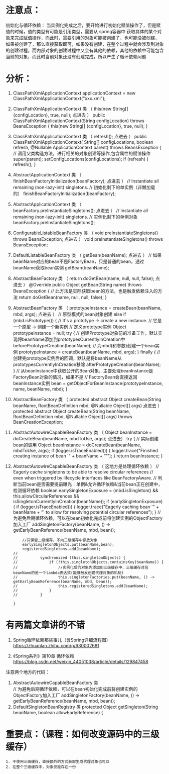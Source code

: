 # 注意点：
初始化与循环依赖：
    当实例化完成之后，要开始进行初始化赋值操作了，但是赋值的时候，值的类型有可能是引用类型，需要从 spring容器中 获取具体的某个对象来完成赋值操作，而此时，需要引用的对象可能被创建了，也可能没被创建，
    如果被创建了，那么直接获取即可，如果没有创建，在整个过程中就会涉及到对象的创建过程，而内部对象的创建过程中又会有其他的依赖，其他的依赖中可能包含当前的对象，而此时当前对象还没有创建完成，所以产生了循环依赖问题

# 分析：
1. ClassPathXmlApplicationContext applicationContext = new ClassPathXmlApplicationContext("xxx.xml");


2. ClassPathXmlApplicationContext 类 （ this(new String[] {configLocation}, true, null); 点进去 ）
        public ClassPathXmlApplicationContext(String configLocation) throws BeansException {
        		this(new String[] {configLocation}, true, null);
        }


3. ClassPathXmlApplicationContext 类 （ refresh(); 点进去 ）
        public ClassPathXmlApplicationContext(
        	String[] configLocations, boolean refresh, @Nullable ApplicationContext parent)
        	throws BeansException {
        // 调用父类构造方法，进行相关的对象创建等操作,包含属性的赋值操作
        super(parent);
        setConfigLocations(configLocations);
        if (refresh) {
        	refresh();
        }


4. AbstractApplicationContext 类 （ finishBeanFactoryInitialization(beanFactory); 点进去 ）
        // Instantiate all remaining (non-lazy-init) singletons.
        // 初始化剩下的单实例（非懒加载的）
        finishBeanFactoryInitialization(beanFactory);


5. AbstractApplicationContext 类 （ beanFactory.preInstantiateSingletons(); 点进去 ）
        // Instantiate all remaining (non-lazy-init) singletons.
        // 实例化剩下的单例对象
        beanFactory.preInstantiateSingletons();


6. ConfigurableListableBeanFactory 类 （ void preInstantiateSingletons() throws BeansException; 点进去 ）
        void preInstantiateSingletons() throws BeansException;


7. DefaultListableBeanFactory 类 （ getBean(beanName); 点进去 ）
        // 如果beanName对应的bean不是FactoryBean，只是普通的bean，通过beanName获取bean实例
        getBean(beanName);


8. AbstractBeanFactory 类 （ return doGetBean(name, null, null, false); 点进去 ）
        @Override
        public Object getBean(String name) throws BeansException {
        	// 此方法是实际获取bean的方法，也是触发依赖注入的方法
        	return doGetBean(name, null, null, false);
        }


9. AbstractBeanFactory 类 （ prototypeInstance = createBean(beanName, mbd, args); 点进去 ）
        // 原型模式的bean对象创建
        else if (mbd.isPrototype()) {
        	// It's a prototype -> create a new instance.
        	// 它是一个原型 -> 创建一个新实例
        	// 定义prototype实例
        	Object prototypeInstance = null;
        	try {
        		// 创建Prototype对象前的准备工作，默认实现将beanName添加到prototypesCurrentlyInCreation中
        		beforePrototypeCreation(beanName);
        		// 为mbd(和参数)创建一个bean实例
        		prototypeInstance = createBean(beanName, mbd, args);
        	}
        	finally {
        		// 创建完prototype实例后的回调，默认是将beanName从prototypesCurrentlyInCreation移除
        		afterPrototypeCreation(beanName);
        	}
        	// 从beanInstance中获取公开的Bean对象，主要处理beanInstance是FactoryBean对象的情况，如果不是
        	// FactoryBean会直接返回beanInstance实例
        	bean = getObjectForBeanInstance(prototypeInstance, name, beanName, mbd);
        }


10. AbstractBeanFactory 类 （ protected abstract Object createBean(String beanName, RootBeanDefinition mbd, @Nullable Object[] args) 点进去 ）
        protected abstract Object createBean(String beanName, RootBeanDefinition mbd, @Nullable Object[] args)
        			throws BeanCreationException;


11. AbstractAutowireCapableBeanFactory 类 （ Object beanInstance = doCreateBean(beanName, mbdToUse, args); 点进去）
        try {
        	// 实际创建bean的调用
        	Object beanInstance = doCreateBean(beanName, mbdToUse, args);
        	if (logger.isTraceEnabled()) {
        		logger.trace("Finished creating instance of bean '" + beanName + "'");
        	}
        	return beanInstance;
        }


12. AbstractAutowireCapableBeanFactory 类 （ 这地方是处理循环依赖 ）
        // Eagerly cache singletons to be able to resolve circular references
        // even when triggered by lifecycle interfaces like BeanFactoryAware.
        // 判断当前bean是否需要提前曝光：单例&允许循环依赖&当前bean正在创建中，检测循环依赖
        boolean earlySingletonExposure = (mbd.isSingleton() && this.allowCircularReferences &&
        		isSingletonCurrentlyInCreation(beanName));
        if (earlySingletonExposure) {
        	if (logger.isTraceEnabled()) {
        		logger.trace("Eagerly caching bean '" + beanName +
        				"' to allow for resolving potential circular references");
        	}
        	// 为避免后期循环依赖，可以在bean初始化完成前将创建实例的ObjectFactory加入工厂
        	addSingletonFactory(beanName, () -> getEarlyBeanReference(beanName, mbd, bean));

        	//只保留二级缓存，不向三级缓存中存放对象
        	earlySingletonObjects.put(beanName,bean);
        	registeredSingletons.add(beanName);
        //
        //			synchronized (this.singletonObjects) {
        //				if (!this.singletonObjects.containsKey(beanName)) {
        //					//实例化后的对象先添加到三级缓存中，三级缓存对应beanName的是一个lambda表达式(能够触发创建代理对象的机制)
        //					this.singletonFactories.put(beanName, () -> getEarlyBeanReference(beanName, mbd, bean));
        //					this.registeredSingletons.add(beanName);
        //				}
        //			}

        }



# 有两篇文章讲的不错
1. Spring循环依赖那些事儿（含Spring详细流程图）
    https://zhuanlan.zhihu.com/p/630002681

2. 《Spring系列》第10章 循环依赖
   https://blog.csdn.net/weixin_44051038/article/details/129847458


注意两个地方的代码：
1.  AbstractAutowireCapableBeanFactory 类		
    // 为避免后期循环依赖，可以在bean初始化完成前将创建实例的ObjectFactory加入工厂
    addSingletonFactory(beanName, () -> getEarlyBeanReference(beanName, mbd, bean));
2.  DefaultSingletonBeanRegistry 类
    protected Object getSingleton(String beanName, boolean allowEarlyReference) {


# 重要点：（课程：如何改变源码中的三级缓存）
    1. 不使用三级缓存，直接额外的方式获取生成代理对象也可以
    2. 在整个三级缓存中，对象仅能存在一份
